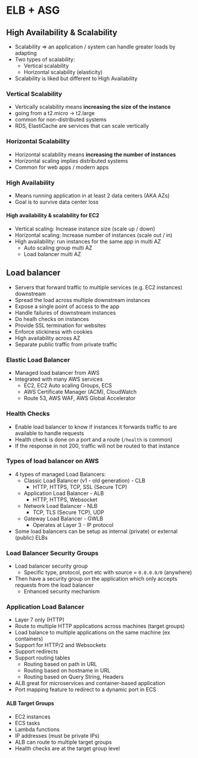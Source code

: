 # ELB + ASG

## High Availability & Scalability

- Scalability => an application / system can handle greater loads by adapting
- Two types of scalability:
  - Vertical scalability
  - Horizontal scalability (elasticity)
- Scalability is liked but different to High Availability

### Vertical Scalability

- Vertically scalability means **increasing the size of the instance**
- going from a t2.micro -> t2.large
- common for non-distributed systems
- RDS, ElastiCache are services that can scale vertically

### Horizontal Scalability

- Horizontal scalability means **increasing the number of instances**
- Horizontal scaling implies distributed systems
- Common for web apps / modern apps

### High Availability

- Means running application in at least 2 data centers (AKA AZs)
- Goal is to survive data center loss

#### High availability & scalability for EC2

- Vertical scaling: Increase instance size (scale up / down)
- Horizontal scaling: Increase number of instances (scale out / in)
- High availability: run instances for the same app in multi AZ
  - Auto scaling group multi AZ
  - Load balancer multi AZ

## Load balancer

- Servers that forward traffic to multiple services (e.g. EC2 instances) downstream
- Spread the load across multiple downstream instances
- Expose a single point of access to the app
- Handle failures of downstream instances
- Do healh checks on instances
- Provide SSL termination for websites
- Enforce stickiness with cookies
- High availability across AZ
- Separate public traffic from private traffic

### Elastic Load Balancer

- Managed load balancer from AWS
- Integrated with many AWS services
  - EC2, EC2 Auto scaling Groups, ECS
  - AWS Certificate Manager (ACM), CloudWatch
  - Route 53, AWS WAF, AWS Global Accelerator

### Health Checks

- Enable load balancer to know if instances it forwards traffic to are available to handle requests
- Health check is done on a port and a route (`/health` is common)
- If the response in not 200, traffic will not be routed to that instance

### Types of load balancer on AWS

- 4 types of managed Load Balancers:
  - Classic Load Balancer (v1 - old generation) - CLB
    - HTTP, HTTPS, TCP, SSL (Secure TCP)
  - Application Load Balancer - ALB
    - HTTP, HTTPS, Websocket
  - Network Load Balancer - NLB
    - TCP, TLS (Secure TCP), UDP
  - Gateway Load Balancer - GWLB
    - Operates at Layer 3 - IP protocol
- Some load balancers can be setup as internal (private) or external (public) ELBs

### Load Balancer Security Groups

- Load balancer security group
  - Specific type, protocol, port etc with source = `0.0.0.0/0` (anywhere)
- Then have a security group on the application which only accepts requests from the load balancer
  - Enhanced security mechanism

### Application Load Balancer

- Layer 7 only (HTTP)
- Route to multiple HTTP applications across machines (target groups)
- Load balance to multiple applications on the same machine (ex containers)
- Support for HTTP/2 and Websockets
- Support redirects
- Support routing tables
  - Routing based on path in URL
  - Routing based on hostname in URL
  - Routing based on Query String, Headers
- ALB great for microservices and container-based application
- Port mapping feature to redirect to a dynamic port in ECS

#### ALB Target Groups

- EC2 instances
- ECS tasks
- Lambda functions
- IP addresses (must be private IPs)
- ALB can route to multiple target groups
- Health checks are at the target group level

